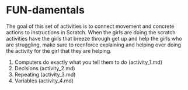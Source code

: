 # FUN-damentals

The goal of this set of activities is to connect movement and concrete actions to instructions in Scratch.  When the girls are doing the scratch activities have the girls that breeze through get up and help the girls who are struggling, make sure to reenforce explaining and helping over doing the activity for the girl that they are helping.

1. Computers do exactly what you tell them to do (activity_1.md)
2. Decisions (activity_2.md)
3. Repeating (activity_3.md)
4. Variables (activity_4.md)
